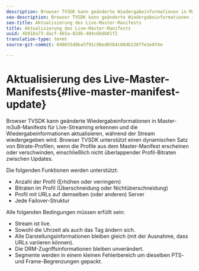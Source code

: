 ```yaml
---
description: Browser TVSDK kann geänderte Wiedergabeinformationen in Master-m3u8-Manifests für Live-Streaming erkennen und die Wiedergabeinformationen aktualisieren, während der Stream wiedergegeben wird. Browser TVSDK unterstützt einen dynamischen Satz von Bitrate-Profilen, wenn die Profile aus dem Master-Manifest erscheinen oder verschwinden, einschließlich nicht überlappender Profil-Bitraten zwischen Updates.
seo-description: Browser TVSDK kann geänderte Wiedergabeinformationen in Master-m3u8-Manifests für Live-Streaming erkennen und die Wiedergabeinformationen aktualisieren, während der Stream wiedergegeben wird. Browser TVSDK unterstützt einen dynamischen Satz von Bitrate-Profilen, wenn die Profile aus dem Master-Manifest erscheinen oder verschwinden, einschließlich nicht überlappender Profil-Bitraten zwischen Updates.
seo-title: Aktualisierung des Live-Master-Manifests
title: Aktualisierung des Live-Master-Manifests
uuid: 4b918a73-dacf-465a-82d6-404c6bdb01f2
translation-type: tm+mt
source-git-commit: 040655d8ba5f91c98ed0584c08db226ffe1e0f4e

---
```



# Aktualisierung des Live-Master-Manifests{#live-master-manifest-update}

Browser TVSDK kann geänderte Wiedergabeinformationen in Master-m3u8-Manifests für Live-Streaming erkennen und die Wiedergabeinformationen aktualisieren, während der Stream wiedergegeben wird. Browser TVSDK unterstützt einen dynamischen Satz von Bitrate-Profilen, wenn die Profile aus dem Master-Manifest erscheinen oder verschwinden, einschließlich nicht überlappender Profil-Bitraten zwischen Updates.

Die folgenden Funktionen werden unterstützt:

* Anzahl der Profil (Erhöhen oder verringern)
* Bitraten im Profil (Überschneidung oder Nichtüberschneidung)
* Profil mit URLs auf demselben (oder anderen) Server
* Jede Failover-Struktur

Alle folgenden Bedingungen müssen erfüllt sein:

* Stream ist live.
* Sowohl die Uhrzeit als auch das Tag ändern sich.
* Alle Darstellungsinformationen bleiben gleich (mit der Ausnahme, dass URLs variieren können).
* Die DRM-Zugriffsinformationen bleiben unverändert.
* Segmente werden in einem kleinen Fehlerbereich um dieselben PTS- und Frame-Begrenzungen gepackt.

